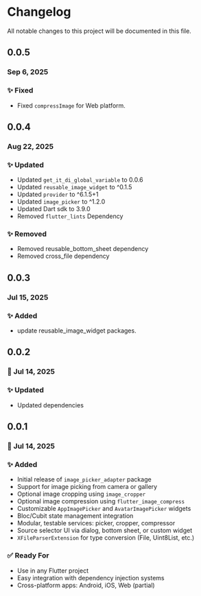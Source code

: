 # Changelog

All notable changes to this project will be documented in this file.

## 0.0.5

### Sep 6, 2025

### ✨ Fixed

- Fixed `compressImage` for Web platform.


## 0.0.4

### Aug 22, 2025

### ✨ Updated

- Updated `get_it_di_global_variable` to 0.0.6
- Updated `reusable_image_widget` to ^0.1.5
- Updated `provider` to ^6.1.5+1
- Updated `image_picker` to ^1.2.0
- Updated Dart sdk to 3.9.0
- Removed `flutter_lints` Dependency

### ✨ Removed

- Removed reusable_bottom_sheet dependency
- Removed cross_file dependency

## 0.0.3

### Jul 15, 2025

### ✨ Added

- update reusable_image_widget packages.

## 0.0.2

### 📅 Jul 14, 2025

### ✨ Updated

* Updated dependencies

## 0.0.1

### 📅 Jul 14, 2025

### ✨ Added

* Initial release of `image_picker_adapter` package
* Support for image picking from camera or gallery
* Optional image cropping using `image_cropper`
* Optional image compression using `flutter_image_compress`
* Customizable `AppImagePicker` and `AvatarImagePicker` widgets
* Bloc/Cubit state management integration
* Modular, testable services: picker, cropper, compressor
* Source selector UI via dialog, bottom sheet, or custom widget
* `XFileParserExtension` for type conversion (File, Uint8List, etc.)

### ✅ Ready For

* Use in any Flutter project
* Easy integration with dependency injection systems
* Cross-platform apps: Android, iOS, Web (partial)
